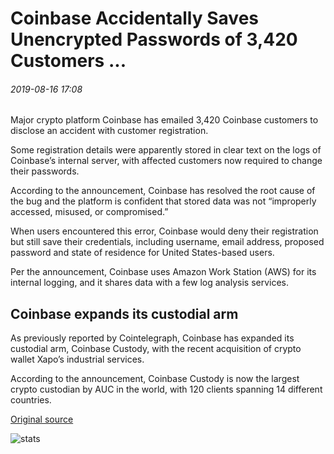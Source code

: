 # Coinbase Accidentally Saves Unencrypted Passwords of 3,420 Customers ...

###### 2019-08-16 17:08

Major crypto platform Coinbase has emailed 3,420 Coinbase customers to disclose an accident with customer registration.

Some registration details were apparently stored in clear text on the logs of Coinbase’s internal server, with affected customers now required to change their passwords.

According to the announcement, Coinbase has resolved the root cause of the bug and the platform is confident that stored data was not “improperly accessed, misused, or compromised.”

When users encountered this error, Coinbase would deny their registration but still save their credentials, including username, email address, proposed password and state of residence for United States-based users.

Per the announcement, Coinbase uses Amazon Work Station (AWS) for its internal logging, and it shares data with a few log analysis services.

## Coinbase expands its custodial arm

As previously reported by Cointelegraph, Coinbase has expanded its custodial arm, Coinbase Custody, with the recent acquisition of crypto wallet Xapo’s industrial services.

According to the announcement, Coinbase Custody is now the largest crypto custodian by AUC in the world, with 120 clients spanning 14 different countries.

[Original source](https://cointelegraph.com/news/coinbase-accidentally-saves-unencrypted-passwords-of-3-420-customers)

![stats](https://c.statcounter.com/11760860/0/a89fa40b/1/ "stats")